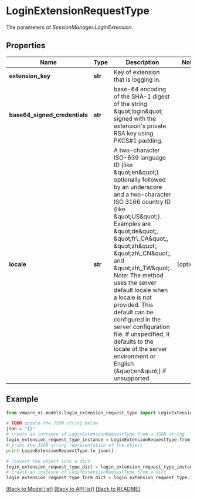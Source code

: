 # LoginExtensionRequestType

The parameters of *SessionManager.LoginExtension*. 

## Properties
Name | Type | Description | Notes
------------ | ------------- | ------------- | -------------
**extension_key** | **str** | Key of extension that is logging in.  | 
**base64_signed_credentials** | **str** | base-64 encoding of the SHA-1 digest of the string \&quot;login\&quot; signed with the extension&#39;s private RSA key using PKCS#1 padding.  | 
**locale** | **str** | A two-character ISO-639 language ID (like \&quot;en\&quot;) optionally followed by an underscore and a two-character ISO 3166 country ID (like \&quot;US\&quot;).  Examples are \&quot;de\&quot;, \&quot;fr\\_CA\&quot;, \&quot;zh\&quot;, \&quot;zh\\_CN\&quot;, and \&quot;zh\\_TW\&quot;. Note: The method uses the server default locale when a locale is not provided. This default can be configured in the server configuration file. If unspecified, it defaults to the locale of the server environment or English (\&quot;en\&quot;) if unsupported.  | [optional] 

## Example

```python
from vmware_vi.models.login_extension_request_type import LoginExtensionRequestType

# TODO update the JSON string below
json = "{}"
# create an instance of LoginExtensionRequestType from a JSON string
login_extension_request_type_instance = LoginExtensionRequestType.from_json(json)
# print the JSON string representation of the object
print LoginExtensionRequestType.to_json()

# convert the object into a dict
login_extension_request_type_dict = login_extension_request_type_instance.to_dict()
# create an instance of LoginExtensionRequestType from a dict
login_extension_request_type_form_dict = login_extension_request_type.from_dict(login_extension_request_type_dict)
```
[[Back to Model list]](../README.md#documentation-for-models) [[Back to API list]](../README.md#documentation-for-api-endpoints) [[Back to README]](../README.md)


